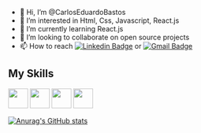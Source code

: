 - 👋 Hi, I’m @CarlosEduardoBastos
- 👀 I’m interested in Html, Css, Javascript, React.js
- 🌱 I’m currently learning React.js
- 💞️ I’m looking to collaborate on open source projects
- 📫 How to reach [![Linkedin Badge](https://img.shields.io/badge/-Carlos%20Eduardo-3333cc?style=flat-square&logo=Linkedin&logoColor=white&link=https://www.linkedin.com/in/carlos-eduardo-lima-5638271ba/)](https://www.linkedin.com/in/carlos-eduardo-lima-5638271ba/) or [![Gmail Badge](https://img.shields.io/badge/-carloseduardolimabastosm@gmail.com-3333cc?style=flat-square&logo=Gmail&logoColor=white&link=mailto:carloseduardolimabastosm@gmail.com)](mailto:carloseduardolimabastosm@gmail.com)

## My Skills
<img src="https://cdn.jsdelivr.net/gh/devicons/devicon/icons/html5/html5-original.svg" width="40" height="40" style="max-width: 100%"></img>
<img src="https://cdn.jsdelivr.net/gh/devicons/devicon/icons/css3/css3-original.svg" width="40" height="40" style="max-width: 100%"></img>
<img src="https://cdn.jsdelivr.net/gh/devicons/devicon/icons/javascript/javascript-original.svg" width="40" height="40" style="max-width: 100%"></img>
<img src="https://user-images.githubusercontent.com/64933767/124202670-3a78e480-dab1-11eb-908f-d1e45538b662.png" width="40" height="40" style="max-width: 100%"></img>

[![Anurag's GitHub stats](https://github-readme-stats.vercel.app/api?username=CarlosEduardoBastos)](https://github.com/CarlosEduardoBastos/github-readme-stats)

<!---
CarlosEduardoBastos/CarlosEduardoBastos is a ✨ special ✨ repository because its `README.md` (this file) appears on your GitHub profile.
You can click the Preview link to take a look at your changes.
--->
